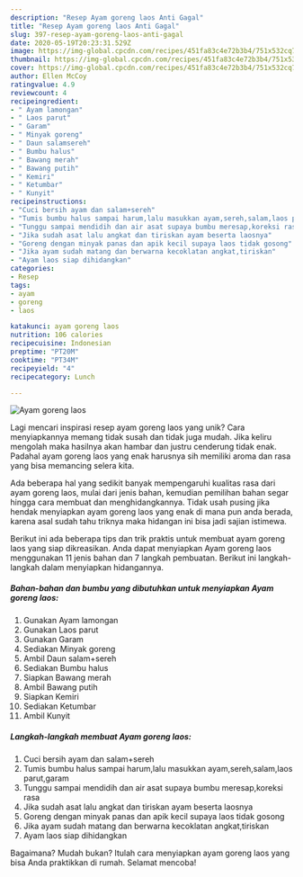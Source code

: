 ```yaml
---
description: "Resep Ayam goreng laos Anti Gagal"
title: "Resep Ayam goreng laos Anti Gagal"
slug: 397-resep-ayam-goreng-laos-anti-gagal
date: 2020-05-19T20:23:31.529Z
image: https://img-global.cpcdn.com/recipes/451fa83c4e72b3b4/751x532cq70/ayam-goreng-laos-foto-resep-utama.jpg
thumbnail: https://img-global.cpcdn.com/recipes/451fa83c4e72b3b4/751x532cq70/ayam-goreng-laos-foto-resep-utama.jpg
cover: https://img-global.cpcdn.com/recipes/451fa83c4e72b3b4/751x532cq70/ayam-goreng-laos-foto-resep-utama.jpg
author: Ellen McCoy
ratingvalue: 4.9
reviewcount: 4
recipeingredient:
- " Ayam lamongan"
- " Laos parut"
- " Garam"
- " Minyak goreng"
- " Daun salamsereh"
- " Bumbu halus"
- " Bawang merah"
- " Bawang putih"
- " Kemiri"
- " Ketumbar"
- " Kunyit"
recipeinstructions:
- "Cuci bersih ayam dan salam+sereh"
- "Tumis bumbu halus sampai harum,lalu masukkan ayam,sereh,salam,laos parut,garam"
- "Tunggu sampai mendidih dan air asat supaya bumbu meresap,koreksi rasa"
- "Jika sudah asat lalu angkat dan tiriskan ayam beserta laosnya"
- "Goreng dengan minyak panas dan apik kecil supaya laos tidak gosong"
- "Jika ayam sudah matang dan berwarna kecoklatan angkat,tiriskan"
- "Ayam laos siap dihidangkan"
categories:
- Resep
tags:
- ayam
- goreng
- laos

katakunci: ayam goreng laos 
nutrition: 106 calories
recipecuisine: Indonesian
preptime: "PT20M"
cooktime: "PT34M"
recipeyield: "4"
recipecategory: Lunch

---
```



![Ayam goreng laos](https://img-global.cpcdn.com/recipes/451fa83c4e72b3b4/751x532cq70/ayam-goreng-laos-foto-resep-utama.jpg)

Lagi mencari inspirasi resep ayam goreng laos yang unik? Cara menyiapkannya memang tidak susah dan tidak juga mudah. Jika keliru mengolah maka hasilnya akan hambar dan justru cenderung tidak enak. Padahal ayam goreng laos yang enak harusnya sih memiliki aroma dan rasa yang bisa memancing selera kita.



Ada beberapa hal yang sedikit banyak mempengaruhi kualitas rasa dari ayam goreng laos, mulai dari jenis bahan, kemudian pemilihan bahan segar hingga cara membuat dan menghidangkannya. Tidak usah pusing jika hendak menyiapkan ayam goreng laos yang enak di mana pun anda berada, karena asal sudah tahu triknya maka hidangan ini bisa jadi sajian istimewa.


Berikut ini ada beberapa tips dan trik praktis untuk membuat ayam goreng laos yang siap dikreasikan. Anda dapat menyiapkan Ayam goreng laos menggunakan 11 jenis bahan dan 7 langkah pembuatan. Berikut ini langkah-langkah dalam menyiapkan hidangannya.

<!--inarticleads1-->

##### Bahan-bahan dan bumbu yang dibutuhkan untuk menyiapkan Ayam goreng laos:

1. Gunakan  Ayam lamongan
1. Gunakan  Laos parut
1. Gunakan  Garam
1. Sediakan  Minyak goreng
1. Ambil  Daun salam+sereh
1. Sediakan  Bumbu halus
1. Siapkan  Bawang merah
1. Ambil  Bawang putih
1. Siapkan  Kemiri
1. Sediakan  Ketumbar
1. Ambil  Kunyit




<!--inarticleads2-->

##### Langkah-langkah membuat Ayam goreng laos:

1. Cuci bersih ayam dan salam+sereh
1. Tumis bumbu halus sampai harum,lalu masukkan ayam,sereh,salam,laos parut,garam
1. Tunggu sampai mendidih dan air asat supaya bumbu meresap,koreksi rasa
1. Jika sudah asat lalu angkat dan tiriskan ayam beserta laosnya
1. Goreng dengan minyak panas dan apik kecil supaya laos tidak gosong
1. Jika ayam sudah matang dan berwarna kecoklatan angkat,tiriskan
1. Ayam laos siap dihidangkan




Bagaimana? Mudah bukan? Itulah cara menyiapkan ayam goreng laos yang bisa Anda praktikkan di rumah. Selamat mencoba!

